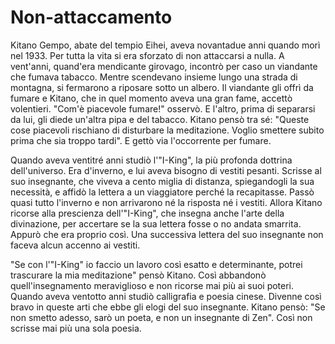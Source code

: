 # Non-attaccamento

Kitano Gempo, abate del tempio Eihei, aveva novantadue anni quando morì nel 1933. Per tutta la vita si era sforzato di non attaccarsi a nulla. A vent'anni, quand'era mendicante girovago, incontrò per caso un viandante che fumava tabacco. Mentre scendevano insieme lungo una strada di montagna, si fermarono a riposare sotto un albero. Il viandante gli offrì da fumare e Kitano, che in quel momento aveva una gran fame, accettò volentieri. "Com'è piacevole fumare!" osservò. E l'altro, prima di separarsi da lui, gli diede un'altra pipa e del tabacco. Kitano pensò tra sé: "Queste cose piacevoli rischiano di disturbare la meditazione. Voglio smettere subito prima che sia troppo tardi". E gettò via l'occorrente per fumare.

Quando aveva ventitré anni studiò l'"I-King", la più profonda dottrina dell'universo. Era d'inverno, e lui aveva bisogno di vestiti pesanti. Scrisse al suo insegnante, che viveva a cento miglia di distanza, spiegandogli la sua necessità, e affidò la lettera a un viaggiatore perché la recapitasse. Passò quasi tutto l'inverno e non arrivarono né la risposta né i vestiti. Allora Kitano ricorse alla prescienza dell'"I-King", che insegna anche l'arte della divinazione, per accertare se la sua lettera fosse o no andata smarrita. Appurò che era proprio così. Una successiva lettera del suo insegnante non faceva alcun accenno ai vestiti.

"Se con l'"I-King" io faccio un lavoro così esatto e determinante, potrei trascurare la mia meditazione" pensò Kitano. Così abbandonò quell'insegnamento meraviglioso e non ricorse mai più ai suoi poteri. Quando aveva ventotto anni studiò calligrafia e poesia cinese. Divenne così bravo in queste arti che ebbe gli elogi del suo insegnante. Kitano pensò: "Se non smetto adesso, sarò un poeta, e non un insegnante di Zen". Così non scrisse mai più una sola poesia.
